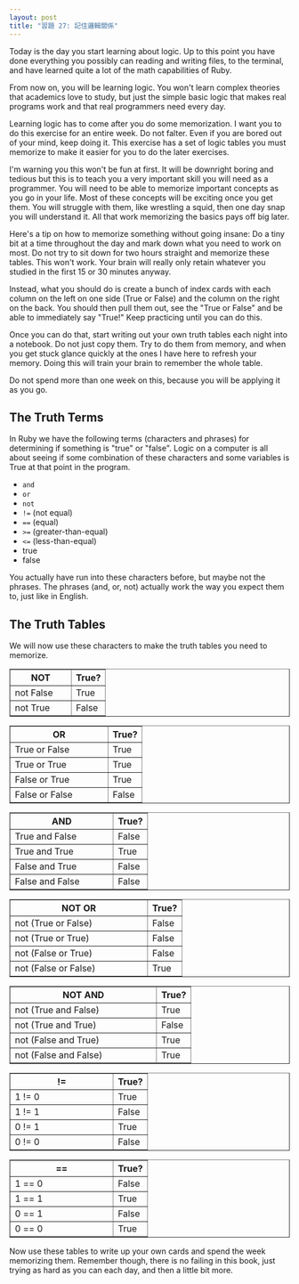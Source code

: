 ```yaml
---
layout: post
title: "習題 27: 記住邏輯關係"
---
```


Today is the day you start learning about logic. Up to this point you have done everything you possibly can reading and writing files, to the terminal, and have learned quite a lot of the math capabilities of Ruby.

From now on, you will be learning logic. You won't learn complex theories that academics love to study, but just the simple basic logic that makes real programs work and that real programmers need every day.

Learning logic has to come after you do some memorization. I want you to do this exercise for an entire week. Do not falter. Even if you are bored out of your mind, keep doing it. This exercise has a set of logic tables you must memorize to make it easier for you to do the later exercises.

I'm warning you this won't be fun at first. It will be downright boring and tedious but this is to teach you a very important skill you will need as a programmer. You will need to be able to memorize important concepts as you go in your life. Most of these concepts will be exciting once you get them. You will struggle with them, like wrestling a squid, then one day snap you will understand it. All that work memorizing the basics pays off big later.

Here's a tip on how to memorize something without going insane: Do a tiny bit at a time throughout the day and mark down what you need to work on most. Do not try to sit down for two hours straight and memorize these tables. This won't work. Your brain will really only retain whatever you studied in the first 15 or 30 minutes anyway.

Instead, what you should do is create a bunch of index cards with each column on the left on one side (True or False) and the column on the right on the back. You should then pull them out, see the "True or False" and be able to immediately say "True!" Keep practicing until you can do this.

Once you can do that, start writing out your own truth tables each night into a notebook. Do not just copy them. Try to do them from memory, and when you get stuck glance quickly at the ones I have here to refresh your memory. Doing this will train your brain to remember the whole table.

Do not spend more than one week on this, because you will be applying it as you go.

## The Truth Terms
In Ruby we have the following terms (characters and phrases) for determining if something is "true" or "false". Logic on a computer is all about seeing if some combination of these characters and some variables is True at that point in the program.

* `and`
* `or`
* `not`
* `!=` (not equal)
* `==` (equal)
* `>=` (greater-than-equal)
* `<=` (less-than-equal)
* true
* false

You actually have run into these characters before, but maybe not the phrases. The phrases (and, or, not) actually work the way you expect them to, just like in English.

## The Truth Tables
We will now use these characters to make the truth tables you need to memorize.

<table border="1" class="docutils">
<colgroup>
<col width="64%">
<col width="36%">
</colgroup>
<thead valign="bottom">
<tr><th class="head">NOT</th>
<th class="head">True?</th>
</tr>
</thead>
<tbody valign="top">
<tr><td>not False</td>
<td>True</td>
</tr>
<tr><td>not True</td>
<td>False</td>
</tr>
</tbody>
</table>
<table border="1" class="docutils">
<colgroup>
<col width="74%">
<col width="26%">
</colgroup>
<thead valign="bottom">
<tr><th class="head">OR</th>
<th class="head">True?</th>
</tr>
</thead>
<tbody valign="top">
<tr><td>True or False</td>
<td>True</td>
</tr>
<tr><td>True or True</td>
<td>True</td>
</tr>
<tr><td>False or True</td>
<td>True</td>
</tr>
<tr><td>False or False</td>
<td>False</td>
</tr>
</tbody>
</table>
<table border="1" class="docutils">
<colgroup>
<col width="75%">
<col width="25%">
</colgroup>
<thead valign="bottom">
<tr><th class="head">AND</th>
<th class="head">True?</th>
</tr>
</thead>
<tbody valign="top">
<tr><td>True and False</td>
<td>False</td>
</tr>
<tr><td>True and True</td>
<td>True</td>
</tr>
<tr><td>False and True</td>
<td>False</td>
</tr>
<tr><td>False and False</td>
<td>False</td>
</tr>
</tbody>
</table>
<table border="1" class="docutils">
<colgroup>
<col width="80%">
<col width="20%">
</colgroup>
<thead valign="bottom">
<tr><th class="head">NOT OR</th>
<th class="head">True?</th>
</tr>
</thead>
<tbody valign="top">
<tr><td>not (True or False)</td>
<td>False</td>
</tr>
<tr><td>not (True or True)</td>
<td>False</td>
</tr>
<tr><td>not (False or True)</td>
<td>False</td>
</tr>
<tr><td>not (False or False)</td>
<td>True</td>
</tr>
</tbody>
</table>
<table border="1" class="docutils">
<colgroup>
<col width="81%">
<col width="19%">
</colgroup>
<thead valign="bottom">
<tr><th class="head">NOT AND</th>
<th class="head">True?</th>
</tr>
</thead>
<tbody valign="top">
<tr><td>not (True and False)</td>
<td>True</td>
</tr>
<tr><td>not (True and True)</td>
<td>False</td>
</tr>
<tr><td>not (False and True)</td>
<td>True</td>
</tr>
<tr><td>not (False and False)</td>
<td>True</td>
</tr>
</tbody>
</table>
<table border="1" class="docutils">
<colgroup>
<col width="75%">
<col width="25%">
</colgroup>
<thead valign="bottom">
<tr><th class="head">!=</th>
<th class="head">True?</th>
</tr>
</thead>
<tbody valign="top">
<tr><td>1 != 0</td>
<td>True</td>
</tr>
<tr><td>1 != 1</td>
<td>False</td>
</tr>
<tr><td>0 != 1</td>
<td>True</td>
</tr>
<tr><td>0 != 0</td>
<td>False</td>
</tr>
</tbody>
</table>
<table border="1" class="docutils">
<colgroup>
<col width="75%">
<col width="25%">
</colgroup>
<thead valign="bottom">
<tr><th class="head">==</th>
<th class="head">True?</th>
</tr>
</thead>
<tbody valign="top">
<tr><td>1 == 0</td>
<td>False</td>
</tr>
<tr><td>1 == 1</td>
<td>True</td>
</tr>
<tr><td>0 == 1</td>
<td>False</td>
</tr>
<tr><td>0 == 0</td>
<td>True</td>
</tr>
</tbody>
</table>

Now use these tables to write up your own cards and spend the week memorizing them. Remember though, there is no failing in this book, just trying as hard as you can each day, and then a little bit more.
